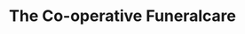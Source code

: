 ---
title: "The Co-operative Funeralcare"
url: /hayling-island/the-co-operative-funeralcare/
shop: funeral directors
---